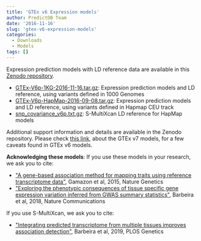 ```yaml
---
title: 'GTEx v6 Expression models'
author: PredictDB Team
date: '2016-11-16'
slug: 'gtex-v6-expression-models'
categories:
  - Downloads
  - Models
tags: []
---
```

Expression prediction models with LD reference data are available in this [Zenodo repository](https://zenodo.org/record/3572842#.XfuyLNl7m90).

- [GTEx-V6p-1KG-2016-11-16.tar.gz](https://zenodo.org/record/3572842/files/GTEx-V6p-1KG-2016-11-16.tar.gz?download=1): Expression prediction models and LD reference, using variants defined in 1000 Genomes
- [GTEx-V6p-HapMap-2016-09-08.tar.gz](https://zenodo.org/record/3572842/files/GTEx-V6p-HapMap-2016-09-08.tar.gz?download=1): Expression prediction models and LD reference, using variants defined in Hapmap CEU track
- [snp_covariance_v6p.txt.gz](https://zenodo.org/record/3572842/files/snp_covariance_v6p.txt.gz?download=1): S-MultiXcan LD reference for HapMap models

Additional support information and details are available in the Zenodo repository. Please check [this link](http://hakyimlab.org/post/2017/v7-v6p-analysis/), about the GTEx v7 models, for a few caveats found in GTEx v6 models.

**Acknowledging these models**: If you use these models in your research, we ask you to cite:

- ["A gene-based association method for mapping traits using reference transcriptome data"](https://www.nature.com/articles/ng.3367), Gamazon et al, 2015, Nature Genetics
- ["Exploring the phenotypic consequences of tissue specific gene expression variation inferred from GWAS summary statistics"](https://www.nature.com/articles/s41467-018-03621-1), Barbeira et al, 2018, Nature Communications

If you use S-MultiXcan, we ask you to cite:

- ["Integrating predicted transcriptome from multiple tissues improves association detection"](https://journals.plos.org/plosgenetics/article?id=10.1371/journal.pgen.1007889), Barbeira et al, 2019, PLOS Genetics